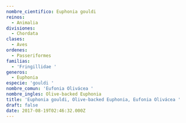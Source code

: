 ```yaml
---
nombre_cientifico: Euphonia gouldi
reinos:
  - Animalia
divisiones:
  - Chordata
clases:
  - Aves
ordenes:
  - Passeriformes
familias:
  - 'Fringillidae '
generos:
  - Euphonia
especie: 'gouldi '
nombre_comun: 'Eufonia Olivácea '
nombre_ingles: Olive-backed Euphonia
title: 'Euphonia gouldi, Olive-backed Euphonia, Eufonia Olivácea '
draft: false
date: 2017-08-19T02:46:32.000Z
---
```


